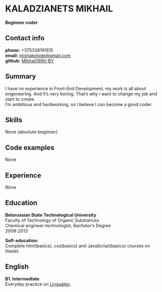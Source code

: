# **KALADZIANETS MIKHAIL**
**Beginner coder**
## **Contact info**
**phone:** +375336191615  
**email:** mishakolode@gmail.com  
**github:** [Mikhail1990-BY](https://github.com/Mikhail1990-BY)
## **Summary**
I have no experience in Front-End Development, my work is all about engeneering. And it’s very boring.
That’s why i want to change my job and start to create.  
I’m ambitious and hardworking, so I believe I can become a good coder.
## **Skills**
None (absolute beginner)
## **Code examples**
None
## **Experience**
None
## **Education**
**Belorussian State Technological University**  
Faculty of Technology of Organic Substances  
Сhemical engineer-technologist, Bachelor’s Degree  
*2008-2013*

**Self-education:**  
Complete html(basics), css(basics) and JavaScript(basics) courses on Hexlet.
## **English**
**B1. Intermediate**  
Everyday practice on [Lingualeo](https://lingualeo.com/en).
